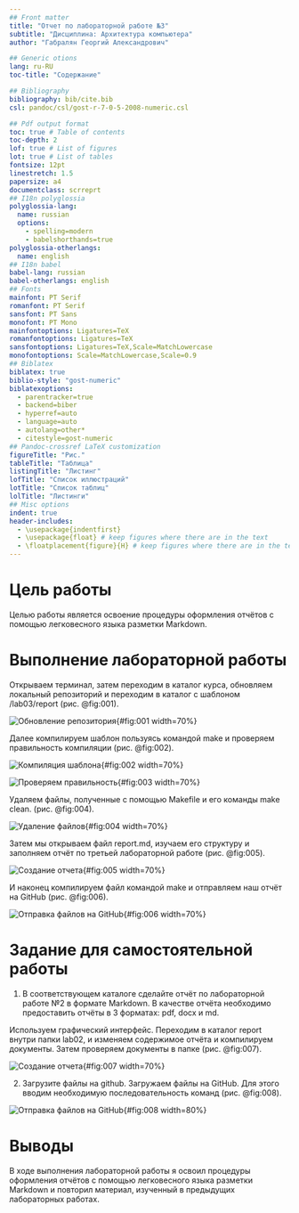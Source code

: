 ```yaml
---
## Front matter
title: "Отчет по лабораторной работе №3"
subtitle: "Дисциплина: Архитектура компьютера"
author: "Габралян Георгий Александрович"

## Generic otions
lang: ru-RU
toc-title: "Содержание"

## Bibliography
bibliography: bib/cite.bib
csl: pandoc/csl/gost-r-7-0-5-2008-numeric.csl

## Pdf output format
toc: true # Table of contents
toc-depth: 2
lof: true # List of figures
lot: true # List of tables
fontsize: 12pt
linestretch: 1.5
papersize: a4
documentclass: scrreprt
## I18n polyglossia
polyglossia-lang:
  name: russian
  options:
	- spelling=modern
	- babelshorthands=true
polyglossia-otherlangs:
  name: english
## I18n babel
babel-lang: russian
babel-otherlangs: english
## Fonts
mainfont: PT Serif
romanfont: PT Serif
sansfont: PT Sans
monofont: PT Mono
mainfontoptions: Ligatures=TeX
romanfontoptions: Ligatures=TeX
sansfontoptions: Ligatures=TeX,Scale=MatchLowercase
monofontoptions: Scale=MatchLowercase,Scale=0.9
## Biblatex
biblatex: true
biblio-style: "gost-numeric"
biblatexoptions:
  - parentracker=true
  - backend=biber
  - hyperref=auto
  - language=auto
  - autolang=other*
  - citestyle=gost-numeric
## Pandoc-crossref LaTeX customization
figureTitle: "Рис."
tableTitle: "Таблица"
listingTitle: "Листинг"
lofTitle: "Список иллюстраций"
lotTitle: "Список таблиц"
lolTitle: "Листинги"
## Misc options
indent: true
header-includes:
  - \usepackage{indentfirst}
  - \usepackage{float} # keep figures where there are in the text
  - \floatplacement{figure}{H} # keep figures where there are in the text
---
```


# Цель работы

Целью работы является освоение процедуры оформления отчётов с помощью легковесного языка разметки Markdown.


# Выполнение лабораторной работы


Открываем терминал, затем переходим в каталог курса, обновляем локальный репозиторий и переходим в каталог с шаблоном /lab03/report (рис. @fig:001).

![Обновление репозитория](image/код1.png){#fig:001 width=70%}

Далее компилируем шаблон пользуясь командой make и проверяем правильность компиляции (рис. @fig:002).

![Компиляция шаблона](image/код2.png){#fig:002 width=70%}

![Проверяем правильность](image/ги1.png){#fig:003 width=70%}

Удаляем файлы, полученные с помощью Makefile и его команды make clean. (рис. @fig:004).

![Удаление файлов](image/код3.png){#fig:004 width=70%}

Затем мы открываем файл report.md, изучаем его структуру и заполняем отчёт по третьей лабораторной работе (рис. @fig:005).

![Создание отчета](image/ги2.png){#fig:005 width=70%}

И наконец компилируем файл командой make и отправляем наш отчёт на GitHub (рис. @fig:006).

![Отправка файлов на GitHub](image/код4.png){#fig:006 width=70%}

# Задание для самостоятельной работы

1. В соответствующем каталоге сделайте отчёт по лабораторной работе №2 в формате
Markdown. В качестве отчёта необходимо предоставить отчёты в 3 форматах: pdf, docx
и md.

Используем графический интерфейс. Переходим в каталог report внутри папки lab02, и изменяем содержимое отчёта и компилируем документы. Затем проверяем документы в папке (рис. @fig:007).

![Создание отчета](image/ги3.png){#fig:007 width=70%}

2. Загрузите файлы на github.
Загружаем файлы на GitHub. Для этого вводим необходимую последовательность команд (рис. @fig:008).

![Отправка файлов на GitHub](image/код4.png){#fig:008 width=80%}

# Выводы

В ходе выполнения лабораторной работы я освоил процедуры оформления отчётов с помощью легковесного языка разметки Markdown и повторил материал, изученный в предыдущих лабораторных работах.
